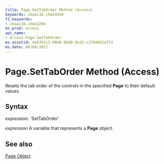 ```yaml
---
title: Page.SetTabOrder Method (Access)
keywords: vbaac10.chm14294
f1_keywords:
- vbaac10.chm14294
ms.prod: access
api_name:
- Access.Page.SetTabOrder
ms.assetid: 446762c2-00b0-5b60-5e32-c2703681a753
ms.date: 06/08/2017
---
```



# Page.SetTabOrder Method (Access)

Resets the tab order of the controls in the specified  **Page** to their default values.


## Syntax

 _expression_. 'SetTabOrder'

 _expression_ A variable that represents a **Page** object.


## See also


[Page Object](Access.Page.md)


